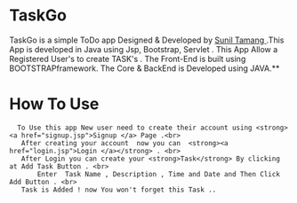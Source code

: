 # TaskGo
		
		
TaskGo is a simple  ToDo app Designed & Developed by <a href="https://github.com/sunil-tamang">Sunil Tamang </a>.This App is developed in  Java   using Jsp, Bootstrap, Servlet . This App Allow a Registered User's to create  TASK's . The Front-End is built using BOOTSTRAPframework. The Core & BackEnd is Developed using JAVA.**
 	
    

# How To Use <br>


	  To Use this app New user need to create their account using <strong><a href="signup.jsp">Signup </a> Page .<br>
 	   After creating your account  now you can  <strong><a href="login.jsp">Login </a></strong> . <br>
 	   After Login you can create your <strong>Task</strong> By clicking at Add Task Button . <br>
           Enter  Task Name , Description , Time and Date and Then Click Add Button . <br>
 	   Task is Added ! now You won't forget this Task ..
	
 					
